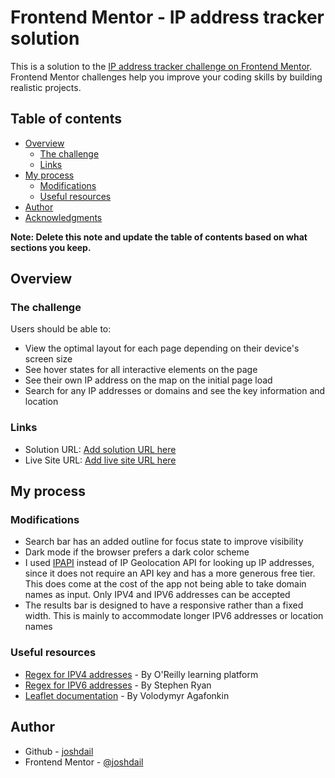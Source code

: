 # Frontend Mentor - IP address tracker solution

This is a solution to the [IP address tracker challenge on Frontend Mentor](https://www.frontendmentor.io/challenges/ip-address-tracker-I8-0yYAH0). Frontend Mentor challenges help you improve your coding skills by building realistic projects.

## Table of contents

- [Overview](#overview)
  - [The challenge](#the-challenge)
  - [Links](#links)
- [My process](#my-process)
  - [Modifications](#modifications)
  - [Useful resources](#useful-resources)
- [Author](#author)
- [Acknowledgments](#acknowledgments)

**Note: Delete this note and update the table of contents based on what sections you keep.**

## Overview

### The challenge

Users should be able to:

- View the optimal layout for each page depending on their device's screen size
- See hover states for all interactive elements on the page
- See their own IP address on the map on the initial page load
- Search for any IP addresses or domains and see the key information and location

### Links

- Solution URL: [Add solution URL here](https://your-solution-url.com)
- Live Site URL: [Add live site URL here](https://your-live-site-url.com)

## My process

### Modifications

- Search bar has an added outline for focus state to improve visibility
- Dark mode if the browser prefers a dark color scheme
- I used [IPAPI](https://ipapi.com) instead of IP Geolocation API for looking up IP addresses, since it does not require an API key and has a more generous free tier. This does come at the cost of the app not being able to take domain names as input. Only IPV4 and IPV6 addresses can be accepted
- The results bar is designed to have a responsive rather than a fixed width. This is mainly to accommodate longer IPV6 addresses or location names

### Useful resources

- [Regex for IPV4 addresses](https://www.oreilly.com/library/view/regular-expressions-cookbook/9780596802837/ch07s16.html) - By O'Reilly learning platform
- [Regex for IPV6 addresses](https://community.fortra.com/forums/intermapper/miscellaneous-topics/5acc4fcf-fa83-e511-80cf-0050568460e4) - By Stephen Ryan
- [Leaflet documentation](https://leafletjs.com/reference.html) - By Volodymyr Agafonkin

## Author

- Github - [joshdail](https://www.github.com/joshdail)
- Frontend Mentor - [@joshdail](https://www.frontendmentor.io/profile/joshdail)
